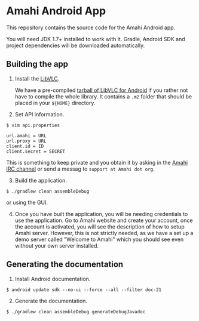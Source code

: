 # Amahi Android App

This repository contains the source code for the Amahi Android app.

You will need JDK 1.7+ installed to work with it.
Gradle, Android SDK and project dependencies will be downloaded automatically.

## Building the app

1. Install the [LibVLC](https://github.com/amahi/libvlc-android).

    We have a pre-compiled
    [tarball of LibVLC for Android](https://dl.dropboxusercontent.com/u/364883/Amahi/maven-2.0.tar.gz)
    if you rather not have to compile the whole library.
    It contains a `.m2` folder that should be placed in your `${HOME}` directory.

2. Set API information.

  ```
  $ vim api.properties
  ```
  ```
  url.amahi = URL
  url.proxy = URL
  client.id = ID
  client.secret = SECRET
  ```

This is something to keep private and you obtain it by asking in the [Amahi IRC channel](http://talk.amahi.org) or send a messag to `support at Amahi dot org`.

3. Build the application.

  ```
  $ ./gradlew clean assembleDebug

  ```

  or using the GUI.

4. Once you have built the application, you will be needing credentials to use the application. Go to Amahi website and create your account, once the account is activated, you will see the description of how to setup Amahi server. However, this is not strictly needed, as we have a set up a demo server called "Welcome to Amahi" which you should see even without your own server installed.


## Generating the documentation

1. Install Android documentation.

  ```
  $ android update sdk --no-ui --force --all --filter doc-21
  ```

2. Generate the documentation.

  ```
  $ ./gradlew clean assembleDebug generateDebugJavadoc
  ```
